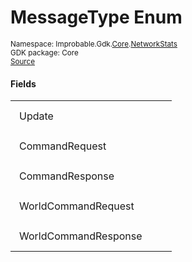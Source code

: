 
# MessageType Enum
<sup>
Namespace: Improbable.Gdk.<a href="{{urlRoot}}/api/core-index">Core</a>.<a href="{{urlRoot}}/api/core/network-stats-index">NetworkStats</a><br/>
GDK package: Core<br/>
<a href="https://www.github.com/spatialos/gdk-for-unity/blob/3a2a2965/workers/unity/Packages/io.improbable.gdk.core/NetworkStats/MessageType.cs/#L20">Source</a>
</sup>



</p>

#### Fields

<table>
<tr>
<td style="padding: 14px; border: none; width: 20ch">Update</td>
<td style="padding: 14px; border: none;"></td>
</tr>
<tr>
<td style="padding: 14px; border: none; width: 20ch">CommandRequest</td>
<td style="padding: 14px; border: none;"></td>
</tr>
<tr>
<td style="padding: 14px; border: none; width: 20ch">CommandResponse</td>
<td style="padding: 14px; border: none;"></td>
</tr>
<tr>
<td style="padding: 14px; border: none; width: 20ch">WorldCommandRequest</td>
<td style="padding: 14px; border: none;"></td>
</tr>
<tr>
<td style="padding: 14px; border: none; width: 20ch">WorldCommandResponse</td>
<td style="padding: 14px; border: none;"></td>
</tr>
</table>


